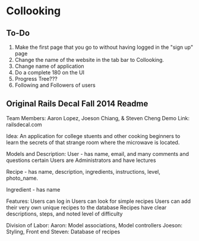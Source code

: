 Collooking
==========

To-Do
-----
1) Make the first page that you go to without having logged in the "sign up" page
2) Change the name of the website in the tab bar to Collooking.
3) Change name of application
4) Do a complete 180 on the UI
5) Progress Tree???
6) Following and Followers of users


Original Rails Decal Fall 2014 Readme
-------------------------------------

Team Members: Aaron Lopez, Joeson Chiang, & Steven Cheng
Demo Link: railsdecal.com

Idea: An application for college stuents and other cooking beginners to learn the secrets of that strange room where the microwave is located.

Models and Description:
User - has name, email, and many comments and questions
certain Users are Administrators and have lectures

Recipe - has name, description, ingredients, instructions, level, photo_name.

Ingredient - has name

Features:
Users can log in
Users can look for simple recipes
Users can add their very own unique recipes to the database
Recipes have clear descriptions, steps, and noted level of difficulty

Division of Labor:
Aaron: Model associations, Model controllers
Joeson: Styling, Front end
Steven: Database of recipes
